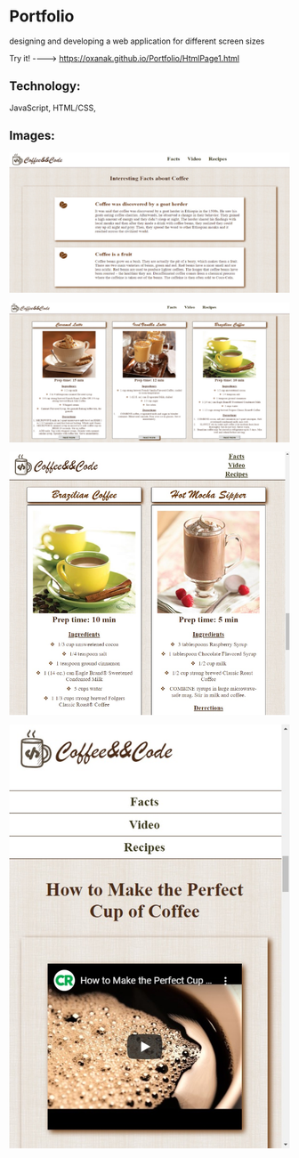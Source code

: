 # Portfolio

designing and developing a web application for different screen sizes

Try it! ---->  https://oxanak.github.io/Portfolio/HtmlPage1.html

## Technology:
JavaScript, HTML/CSS, 

## Images: 

![alt text](https://github.com/OxanaK/CoffeeAndCode/blob/master/example_photos/coffeeCode1.jpg)

![alt text](https://github.com/OxanaK/CoffeeAndCode/blob/master/example_photos/coffeeCode2.jpg)

![alt text](https://github.com/OxanaK/CoffeeAndCode/blob/master/example_photos/coff4.jpg)

![alt text](https://github.com/OxanaK/CoffeeAndCode/blob/master/example_photos/coff3.jpg)


